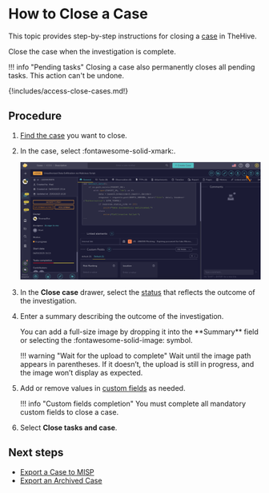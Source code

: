 # How to Close a Case

This topic provides step-by-step instructions for closing a [case](about-cases.md) in TheHive.

Close the case when the investigation is complete.

!!! info "Pending tasks"
    Closing a case also permanently closes all pending tasks. This action can't be undone.

{!includes/access-close-cases.md!}

<h2>Procedure</h2>

1. [Find the case](../cases/search-for-cases/find-a-case.md) you want to close.

2. In the case, select :fontawesome-solid-xmark:.

    ![Close a case](../../../images/user-guides/analyst-corner/cases/close-a-case.png)

3. In the **Close case** drawer, select the [status](../../../administration/status/about-statuses.md) that reflects the outcome of the investigation.

4. Enter a summary describing the outcome of the investigation.

    <!-- md:version 5.5 --> You can add a full-size image by dropping it into the **Summary** field or selecting the :fontawesome-solid-image: symbol.

    !!! warning "Wait for the upload to complete"
        Wait until the image path appears in parentheses. If it doesn’t, the upload is still in progress, and the image won’t display as expected.

5. Add or remove values in [custom fields](../../../administration/custom-fields/about-custom-fields.md) as needed. 

    !!! info "Custom fields completion"
        You must complete all mandatory custom fields to close a case.

6. Select **Close tasks and case**.

<h2>Next steps</h2>

* [Export a Case to MISP](export-a-case-to-misp.md)
* [Export an Archived Case](export-an-archived-case.md)